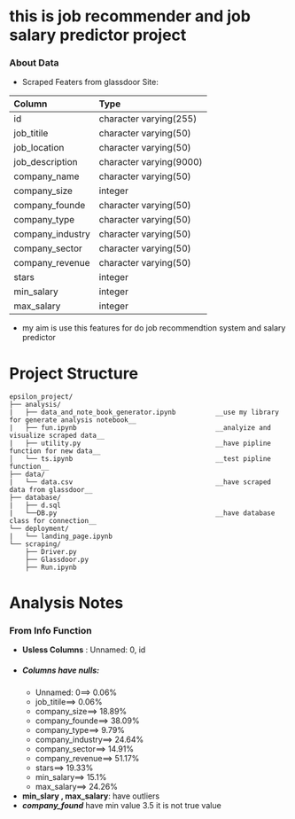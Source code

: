 # this is job recommender and job salary predictor project

### About Data
- Scraped Featers from glassdoor Site:


|    Column       |          Type           | 
| :---------------| :-----------------------|
|id               | character varying(255)  |
|job_titile       | character varying(50)   |
|job_location     | character varying(50)   |
|job_description  | character varying(9000) |
|company_name     | character varying(50)   |
|company_size     | integer                 |
|company_founde   | character varying(50)   |
|company_type     | character varying(50)   |
|company_industry | character varying(50)   |
|company_sector   | character varying(50)   |
|company_revenue  | character varying(50)   |
|stars            | integer                 |
|min_salary       | integer                 |
|max_salary       | integer                 |

- my aim is use this features for do job recommendtion system and salary predictor




# Project Structure
```
epsilon_project/
├── analysis/
|   ├── data_and_note_book_generator.ipynb          __use my library for generate analysis notebook__
|   ├── fun.ipynb                                   __analyize and visualize scraped data__
|   ├── utility.py                                  __have pipline function for new data__
│   └── ts.ipynb                                    __test pipline function__
├── data/
|   └── data.csv                                    __have scraped data from glassdoor__
├── database/
|   ├── d.sql
|   └──DB.py                                        __have database class for connection__
└── deployment/
|   └── landing_page.ipynb
└── scraping/
    ├── Driver.py
    ├── Glassdoor.py
    ├── Run.ipynb
```













# Analysis Notes

### From Info Function
- __Usless Columns__ : Unnamed: 0, id
- ##### Columns have nulls:
    - Unnamed: 0==> 0.06% 
    - job_titile==> 0.06% 
    - company_size==> 18.89% 
    - company_founde==> 38.09% 
    - company_type==> 9.79% 
    - company_industry==> 24.64% 
    - company_sector==> 14.91% 
    - company_revenue==> 51.17% 
    - stars==> 19.33% 
    - min_salary==> 15.1% 
    - max_salary==> 24.26% 
- __min_slary , max_salary__: have outliers 
- ___company_found___ have min value 3.5 it is not true value
